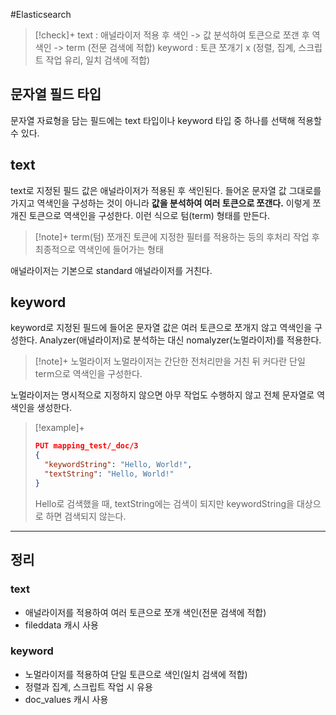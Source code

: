 #Elasticsearch 



> [!check]+ 
> text : 애널라이저 적용 후 색인 -> 값 분석하여 토큰으로 쪼갠 후 역색인 -> term (전문 검색에 적합)
> keyword : 토큰 쪼개기 x (정렬, 집계, 스크립트 작업 유리, 일치 검색에 적합)


## 문자열 필드 타입
문자열 자료형을 담는 필드에는 text 타입이나 keyword 타입 중 하나를 선택해 적용할 수 있다.

## text
text로 지정된 필드 값은 애널라이저가 적용된 후 색인된다. 들어온 문자열 값 그대로를 가지고 역색인을 구성하는 것이 아니라 **값을 분석하여 여러 토큰으로 쪼갠다.** 이렇게 쪼개진 토큰으로 역색인을 구성한다.
이런 식으로 텀(term) 형태를 만든다.

> [!note]+ term(텀)
> 쪼개진 토큰에 지정한 필터를 적용하는 등의 후처리 작업 후 최종적으로 역색인에 들어가는 형태

애널라이저는 기본으로 standard 애널라이저를 거친다.
## keyword
keyword로 지정된 필드에 들어온 문자열 값은 여러 토큰으로 쪼개지 않고 역색인을 구성한다.
Analyzer(애널라이저)로 분석하는 대신 nomalyzer(노멀라이저)를 적용한다.

> [!note]+ 노멀라이저
> 노멀라이저는 간단한 전처리만을 거친 뒤 커다란 단일 term으로 역색인을 구성한다.

노멀라이저는 명시적으로 지정하지 않으면 아무 작업도 수행하지 않고 전체 문자열로 역색인을 생성한다.

> [!example]+ 
> ```json
> PUT mapping_test/_doc/3
> {
> 	"keywordString": "Hello, World!",
> 	"textString": "Hello, World!"
> }
> ```
> Hello로 검색했을 때, textString에는 검색이 되지만 keywordString을 대상으로 하면 검색되지 않는다.

---

## 정리
### text
+ 애널라이저를 적용하여 여러 토큰으로 쪼개 색인(전문 검색에 적합)
+ fileddata 캐시 사용
### keyword
+ 노멀라이저를 적용하여 단일 토큰으로 색인(일치 검색에 적합)
+ 정렬과 집계, 스크립트 작업 시 유용
+ doc_values 캐시 사용
